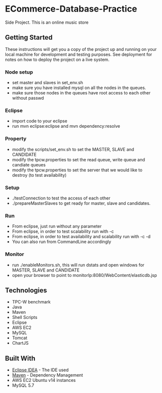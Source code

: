 # ECommerce-Database-Practice

Side Project. This is an online music store

## Getting Started

These instructions will get you a copy of the project up and running on your local machine for development and testing purposes. See deployment for notes on how to deploy the project on a live system.

### Node setup
*  set master and slaves in set_env.sh
*  make sure you have installed mysql on all the nodes in the queues. 
*  make sure those nodes in the queues have root access to each other without passwd

### Eclipse
*  import code to your eclipse
*  run mvn eclipse:eclipse and mvn dependency:resolve

### Property
*  modify the scripts/set_env.sh to set the MASTER, SLAVE and CANDIDATE
*  modify the tpcw.properties to set the read queue, write queue and candiate queues
*  modify the tpcw.properties to set the server that we would like to destroy (to test availability)

### Setup
*  ./testConnection to test the access of each other
*  ./prepareMasterSlaves to get ready for master, slave and candidates.

### Run
*  From eclipse, just run without any parameter
*  From eclipse, in order to test scalability run with -c 
*  From eclipse, in order to test availability and scalability run with -c -d
*  You can also run from CommandLine accordingly

### Monitor
* run ./enableMonitors.sh, this will run dstats and open windows for MASTER, SLAVE and CANDIDATE
* open your browser to point to monitorIp:8080/WebContent/elasticdb.jsp

## Technologies
* TPC-W benchmark
* Java 
* Maven
* Shell Scripts
* Eclipse
* AWS EC2
* MySQL
* Tomcat
* ChartJS


## Built With
* [Eclipse IDEA](https://www.jetbrains.com/idea/) - The IDE used
* [Maven](https://maven.apache.org/) - Dependency Management
* AWS EC2 Ubuntu v14 instances
* MySQL 5.7

